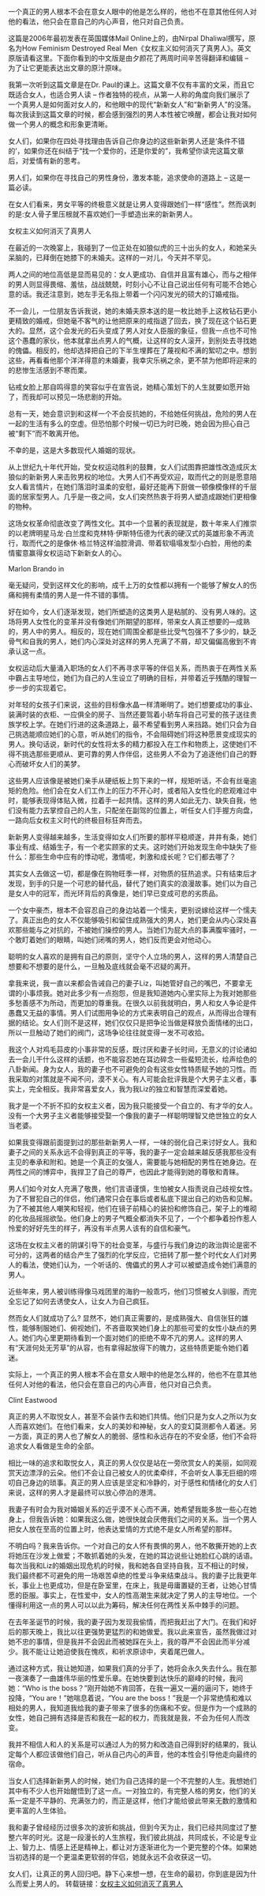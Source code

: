 一个真正的男人根本不会在意女人眼中的他是怎么样的，他也不在意其他任何人对他的看法，他只会在意自己的内心声音，他只对自己负责。 

这篇是2006年最初发表在英国媒体Mail Online上的，由Nirpal Dhaliwal撰写，原名为How Feminism Destroyed Real Men《女权主义如何消灭了真男人》。英文原版请看这里。下面你看到的中文版是由夕颜花了两周时间辛苦得翻译和编辑 – 为了让它更能表达出文章的原汁原味。

我第一次听到这篇文章是在Dr. Paul的课上。这篇文章不仅有丰富的文采，而且它既适合女人，也适合男人读 – 作者独特的视点，从第一人称的角度向我们展示了一个真男人是如何面对女人的，和他眼中的现代“新新女人”和“新新男人”的没落。每次我读到这篇文章的时候，都会感到强烈的男人本性被它唤醒，都会让我对如何做一个男人的概念和形象更清晰。

女人们，如果你在四处寻找理由告诉自己你身边的这些新新男人还是‘条件不错的’，如果你还在纠结于“找一个爱你的，还是你爱的”，我希望你读完这篇文章后，对爱情有新的思考。

男人们，如果你在寻找自己的男性身份，激发本能，追求使命的道路上 – 这是一篇必读。

在女人们看来，男女平等的终极意义就是让男人变得跟她们一样“感性”。然而讽刺的是:女人骨子里压根就不喜欢她们一手塑造出来的新新男人。

女权主义如何消灭了真男人

在最近的一次晚宴上，我碰到了一位正处在如狼似虎的三十出头的女人，和她呆头呆脑的，已拜倒在她膝下的未婚夫。这样的一对儿，今天并不罕见。

两人之间的地位高低是显而易见的：女人更成功、自信并且富有雄心，而与之相伴的男人则显得畏缩、羞怯，战战兢兢，时刻小心不让自己说出任何有可能不合她心意的话。我还注意到，她左手无名指上带着一个闪闪发光的硕大的订婚戒指。

不一会儿，一位朋友告诉我说，她的未婚夫原本送的是一枚比她手上这枚钻石更小更精致的婚戒，但她毫不客气的让他把原来的戒指退了回去，换了现在这个钻石更大的。显然，这个会发光的石头变成了男人对女人臣服的象征，但我一点也不可怜这个愚蠢的家伙，他本就拿出点男人的气概，让这样的女人滚开，到别处去寻找她的傀儡。相反的，他却选择把自己的下半生埋葬在了蔑视和不满的絮叨之中。想到这些，再看看他那个洋洋得意的未婚妻，我幸灾乐祸之余，更不禁为他即将迎来的的悲惨生活感到不寒而栗。

钻戒女脸上那自鸣得意的笑容似乎在宣告说，她精心策划下的人生就要如愿开始了，而我却可以预见一场悲剧的开始。

总有一天，她会意识到和这样一个不会反抗她的，不给她任何挑战，危险的男人在一起的生活有多么的空虚。但恐怕那个时候一切已为时已晚，她会因为担心自己被“剩下”而不敢离开他。

不幸的是，这是大多数现代人婚姻的现状。

从上世纪九十年代开始，受女权运动胜利的鼓舞，女人们试图靠把雄性改造成灰太狼似的新新男人来击败男权的地位。大男人们不再受欢迎，取而代之的则是愿意陪女人看言情片，在她们落泪时温柔的安慰，最好还能再下厨做一顿像模像样的千层面的居家型男人。几乎是一夜之间，女人们突然热衷于将男人塑造成跟她们更相像的物种。

这场女权革命彻底改变了两性文化。其中一个显著的表现就是，数十年来人们推崇的以老牌明星马龙·白兰度和克林特·伊斯特伍德为代表的硬汉式的英雄形象不再流行，取而代之的是像休·格兰特这样油腔滑调、带着软塌塌发型小白脸，用他的柔情蜜意赢得女权运动下新新女人的心。

Marlon Brando in

毫无疑问，受到这样文化的影响，成千上万的女性都以拥有一个能够了解女人的伤痛和拥有柔情的男人是一件不错的事情。

好在如今，女人们逐渐发现，她们所塑造的这类男人是粘腻的、没有男人味的。这场将男人女性化的变革并没有像她们所期望的那样，带来女人真正想要的—成熟的，男人中的男人。相反的，现在她们周围全都是些比受气包强不了多少的，缺乏骨气和自我的男人，她们内心深处对这样的男人充满了不屑，却又偏偏高傲到不肯承认这一点。

女权运动后大量涌入职场的女人们不再寻求平等的伴侣关系，而热衷于在两性关系中霸占主导地位，她们为自己的人生设立了明确的目标，并带着近乎残酷的理智一步一步的实现着它。

对年轻的女孩子们来说，这些的目标像水晶一样清晰明了。她们想要成功的事业、装满时装的衣柜、一应俱全的房子、当然还要驾着小轿车将自己可爱的孩子送往贵族学校上学。在她们行进的这条道路上，最不希望看到男人来挡路。她们只会为自己挑选能顺应她们的心意，听从她们的指令，不会阻碍她们将这种愿景变成现实的男人。换句话说，新时代的女性将太多的精力都投入在工作和物质上，这使她们不得不挑选那些更顺从、更可靠的男人作伴侣，这些男人不会为了追逐他们自己的野心而破坏女人们的美梦。

这些男人应该像是被她们亲手从硬纸板上剪下来的一样，规矩听话，不会有丝毫逾矩的危险。他们会在女人们工作上的压力不开心时，或者陷入女性化的悲观难过中时，能够表现得体贴入微，拉着手一起共情。这样的男人如此无力、缺失自我，他们没有能力去掌控自己的人生，只配坐在副驾的位置上，听任女人们手握方向盘，一路向后女权主义时代的终极目标狂奔而去。

新新男人变得越来越多，生活变得如女人们所要的那样平稳顺遂，井井有条，她们事业有成、结婚生子，有一个老实顾家的丈夫。这时她们开始发现生命中缺失了些什么：那些生命中应有的悸动呢，激情呢，刺激和成长呢？它们都去哪了？

其实女人去做这一切，都是像在购物旺季一样，对物质的狂热追求。只有结束后才发现，到手的只是一个可悲的替代品，替代了她们真实的浪漫故事。她们以为自己是女人中的冠军，而光环背后的真像是，她们早已变成可悲的劣质品。

一个女中豪杰，根本不会容忍自己的身边站着一个懦夫，更别说嫁给这样一个懦夫了。真正出色的女人不仅能够吸引和留住成熟强大的男人，她们更会从内心深处喜欢那些能与之对抗的，不被她们操控的男人。当她们为屁大点的事满腹牢骚时，一个敢盯着她们的眼睛，叫她们闭嘴的男人，她们反而更会对他动心。

聪明的女人喜欢的是拥有自己的原则，坚守个人立场的男人，这样的男人清楚自己想要和不想要的是什么，一旦触及底线就会毫不迟疑的离开。

拿我来说，我一直以来都会告诫自己的妻子Liz，叫她管好自己的嘴巴，不要拿无谓的小事烦我。她对此多少有一点抱怨，但是我知道她内心里实际上为我对她那些多愁善感不为所动，而更加的尊重我。在很久以前我就明白，男人和女人争论是件愚蠢又无益的事情。男人们试图用争论的方式来表明自己的观点，从而得出合理有据的结论。女人们则不是这样，她们仅仅只是把争论当做是释放负面情绪的出口，所以一旦触动了她们的阀门，这场争论往往就变得一发不可收拾。

我这个人对鸡毛蒜皮的小事非常的反感，既讨厌和妻子长时间，无意义的讨论诸如去一会儿干什么这样的话题，也不能容忍她在耳边碎念一些蜚短流长，绘声绘色的八卦新闻。身为女人，我的妻子也不可避免的会有这些女性特质赋予她的习性。而我采取的对策就是不闻不问，漠不关心。有人可能会批评我是个大男子主义者，事实上，完全相反。我非常喜爱女人，我为我Liz的独立和智慧而深爱着她。

我才是一个不折不扣的女权主义者，因为我只能接受一个自立的、有才华的女人。没有一个大男子主义者能够接受娶一个像我的妻子一样聪明理智又绝世独立的女人当老婆。

如果我变得跟前面提到过的那些新新男人一样，一味的弱化自己来讨好女人。我和妻子之间的关系永远不会得到真正的平等，我的妻子一定会越来越反感我那些没有主见的奉承和附和。她是一个真正的女强人，需要能与她相配的男性在她身边。在两性之间的博弈中，我捍卫了自己的尊严，也因此才能得到她的尊敬和青睐。

男人们如今对女人充满了敬畏，他们言语谨慎，生怕被女人指责说自己歧视女性。为了不冒犯自己的伴侣，他们通常只会在事后或者私底下提出自己的劝告和见解。为了不被其他人嘲笑和轻视，他们在镜子前精心的装扮和修饰自己，架子上的堆砌的化妆品摇摇欲坠。他们身上的男子气概全都消失不见了，一个个都争着扮作惹人怜爱的好好先生的样子，再没有半点男人该有的自信和豪气。

这场在女权主义者的阴谋引导下的社会变革，与盛行与我们身边的政治舆论是密不可分的，这两者的结合产生了强烈的化学反应，它扭转了那一整个时代女人们对男人的看法，使她们认为，一个听话的、傀儡式的男人才可以被塑造成令她们满意的男人。

近些年来，男人被训练得像马戏团里的海豹一般乖巧，他们习惯被女人驯服，而完全忘记了如何去诱使女人，让女人为自己疯狂。

然而女人们就成功了么? 显然不，她们真正需要的，是成熟强大、自信张狂的雄性，能够制服她们、俯视她们，不吝啬取笑她们身上的那些可爱的女性小缺点的男人。她们内心里更期待看到一个面对她们的拒绝不卑不亢的男人。这样的男人有“天涯何处无芳草”的从容，也有拿得起放得下的魄力，这些特质更能令她们着迷。

实际上，一个真正的男人根本不会在意女人眼中的他是怎么样的，他也不在意其他任何人对他的看法，他只会在意自己的内心声音，他只对自己负责。

Clint Eastwood

真正的男人不取悦女人，甚至不会装作去和她们共情。他们只是为女人之所以为女人而喜欢她们。在他们看来，女人的美妙和神秘，女人的变幻莫测都令人着迷。另一方面，真正的男人也了解女人的脆弱、感性和永远存在的不安全感，他们不会将追求女人看做是生命的全部。

相比一味的追求和取悦女人，真正的男人仅仅是站在一旁欣赏女人的美丽，如同观赏天边漂浮的云朵。他们不会让自己被女人的优柔牵绊，不会听女人事无巨细的唠叨自己身边的琐事。真正的男人应该是坚定和冷静的，对于感性和情绪化的女人们来说，这样的男人才是最终可以放心停泊的港湾。

我妻子有时会为我对婚姻关系的近乎漠不关心而不满，她希望我能多放一些心在她身上，但我告诉她：如果我这么做，她很快就会厌倦我们之间的关系。当一个男人把女人放在至高的位置上时，他表达爱情的方式绝不是女人所希望的那样。

不明白吗？我来告诉你。一个对自己的女人怀有畏惧的男人，他不敢撕开她的上衣将她压在沙发上做爱；不敢抓着她的头发，在她的耳边说些让她脸红心跳的话语。每次当我和Liz的婚姻出现危机的时候，我和她各自坚持自我，互不相让的时候，我们最终都不可避免的用一场艰苦卓绝的性爱斗争来结束战斗。我的妻子比我更年长，事业上也更成功，但是在卧室里，在床上，我是毋庸置疑的王者，让她心甘情愿的臣服。事实上，在性爱中，女人的性高潮生来就决定了男人的主导地位。一个懂得利用这一点的男人可以以此为筹码，解决任何在两性关系中棘手的问题。

在去年圣诞节的时候，我的妻子因为发现我偷情，而把我赶出了大门。在我们和好后的那天晚上，我比以往更强势更猛烈的和她做爱。我以此来宣告，虽然我做过对她不忠的事情，但是我并不会因此而被她踩在头上，我的尊严不会因此而半分减少。我不能让让她迫使我在愧疚，和祈求原谅中，夹着尾巴做人。

通过这种方式，我让她知道，如果我们真的分手了，她将会永久失去什么。我在那一夜演奏了一曲雄伟华丽的性爱乐章。在她快要到达快乐的巅峰的时候，我问她：“Who is the boss？”刚开始她不肯回答，在我一遍又一遍的逼问下，她终于投降，“You are！”她喘息着说，“You are the boss！”我是一个非常绝情和难以相处的男人，我知道我给我的妻子带来了很多的伤痛和不安。但是作为一个成熟的女性，她自己拥有选择是否和我在一起的权力，而我就是我，不会为任何人而改变。

我并不相信人和人的关系是可以通过人为的努力和改造自己得到好的结果的，我认定每个人都应该做他们自己，听从自己内心的声音，他的本性会引导他走向最终的宿命。

当女人们选择新新男人的时候，她们为自己选择的是一个不完整的人生。我想她们其中有不少人也开始醒悟到了这一点。一对独立的，有完整人格的男女，他们的关系一定是不平静的、充满张力的，而正是这样，他们才能给彼此带来无数的激情和更丰富的人生体验。

我和妻子曾经经历过很多次的波折和挑战，但到今天为止，我们已经共同度过了整整六年的时光。这是一段漫长的人生旅程，我们彼此挑战，共同成长，不论是专业上、智力上、情感上还是精神上，都让对方逐渐进化为一个更完整的个体。如果她当初选择的是一个更温柔更软弱的伴侣，她就永远不会收获这一切。

女人们，让真正的男人回归吧。静下心来想一想，在生命的最初，你到底是因为什么而爱上男人的。
转载链接：[女权主义如何消灭了真男人](http://club.kdnet.net/dispbbs.asp?id=9338756&boardid=60)
